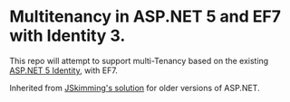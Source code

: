 # Multitenancy in ASP.NET 5 and EF7 with Identity 3.

This repo will attempt to support multi-Tenancy based on the existing [ASP.NET 5 Identity](https://github.com/aspnet/Identity), with EF7.

Inherited from [JSkimming's solution](https://github.com/JSkimming/AspNet.Identity.EntityFramework.Multitenant) for older versions of ASP.NET.
